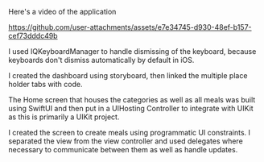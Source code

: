 Here's a video of the application



https://github.com/user-attachments/assets/e7e34745-d930-48ef-b157-cef73dddc49b



I used IQKeyboardManager to handle dismissing of the keyboard, because keyboards don't dismiss automatically by default in iOS.

I created the dashboard using storyboard, then linked the multiple place holder tabs with code.

The Home screen that houses the categories as well as all meals was built using SwiftUI and then put in a UIHosting Controller to integrate with UIKit as this is primarily a UIKit project.

I created the screen to create meals using programmatic UI constraints. I separated the view from the view controller and used delegates where necessary to communicate between them as well as handle updates.

